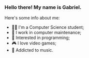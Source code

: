 ### Hello there! My name is Gabriel.
Here's some info about me:
- 👨‍💻 I'm a Computer Science student;
- 🧰 I work in computer maintenance;
- 💬 Interested in programming;
- 🎮 I love video games;
- 🎵 Addicted to music.

<!--
**gabwsant/gabwsant** is a ✨ _special_ ✨ repository because its `README.md` (this file) appears on your GitHub profile.

Here are some ideas to get you started:

- 🔭 I’m currently working on ...
- 🌱 I’m currently learning ...
- 👯 I’m looking to collaborate on ...
- 🤔 I’m looking for help with ...
- 💬 Ask me about ...
- 📫 How to reach me: ...
- 😄 Pronouns: ...
- ⚡ Fun fact: ...
-->
